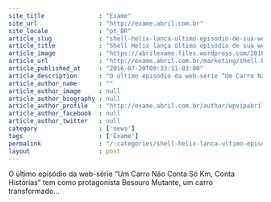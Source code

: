 ```yaml
---
site_title               : "Exame"
site_url                 : "http://exame.abril.com.br"
site_locale              : "pt_BR"
article_slug             : "shell-helix-lanca-ultimo-episodio-de-sua-web-serie"
article_title            : "Shell Helix lança último episódio de sua web-série"
article_image            : "https://abrilexame.files.wordpress.com/2016/09/size_960_16_9_shell-helix.jpg?quality=70&strip=all&w=960"
article_url              : "http://exame.abril.com.br/marketing/shell-helix-lanca-ultimo-episodio-de-sua-web-serie/"
article_published_at     : "2016-07-20T09:33:11-03:00"
article_description      : "O último episódio da web-série “Um Carro Não Conta Só Km, Conta Histórias” tem como protagonista Besouro Mutante, um carro transformado..."
article_author_name      : ""
article_author_image     : null
article_author_biography : null
article_author_profile   : "http://exame.abril.com.br/author/wpvipabril/"
article_author_facebook  : null
article_author_twitter   : null
category                 : ['news']
tags                     : ['Exame']
permalink                : "/:categories/shell-helix-lanca-ultimo-episodio-de-sua-web-serie/"
layout                   : post
---
```


O último episódio da web-série “Um Carro Não Conta Só Km, Conta Histórias” tem como protagonista Besouro Mutante, um carro transformado...
